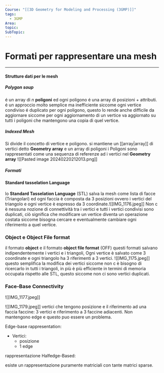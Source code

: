 ```yaml
---
Course: "[[3D Geometry for Modeling and Processing (3GMP)]]"
tags:
  - 3GMP
Area: 
topic: 
SubTopic: 
---
```


# Formati per rappresentare una mesh
---


#### Strutture dati per le mesh

##### Polygon soup
é  un array di $n$ __poligoni__ ed ogni poligono é  una array di posizioni + attributi.
é  un approccio molto semplice ma inefficiente siccome ogni vertice condiviso é duplicato per ogni poligono, questo lo rende anche difficile da aggiornare siccome per ogni aggiornamento di un vertice va aggiornato su tutti i poligoni che mantengono una copia di quel vertice.

##### Indexed Mesh
Si divide il concetto di vertice e poligono.
si mantiene un [[array|array]] di vertici detto __Geometry array__ e un array di poligoni
i Poligoni sono rappresentati come una sequenza di referenze ad i vertici nel __Geometry array__
![[Pasted image 20240220212013.png]]



##### Formati
#### Standard tasselation Language 
lo __Standard Tasselation Language__ (STL) salva la mesh come lista di facce (Triangolari) ed ogni faccia è composta da 3 posizioni ovvero i vertici del triangolo e ogni vertice è espresso da 3 coordinate.![[IMG_1176.jpeg]]
Non c è nessuna nozione di connettività  tra i vertici e tutti i vertici condivisi sono duplicati, ciò significa che modificare un vertice diventa un operazione costata siccome bisogna cercare e eventualmente cambiare ogni riferimento a quel vertice.

### Object e Object File format
il formato __object__ e il formato __object file format__ (OFF) questi formati salvano indipendentemente i vertici e i triangoli, Ogni vertice è salvato come 3 coordinate e ogni triangolo ha 3 riferimenti a 3 vertici.
![[IMG_1175.jpeg]]
questo semplifica la modifica dei vertici siccome non c è bisogno di ricercarlo in tutti i triangoli, in più è più efficiente in termini di memoria occupata rispetto alle STL, questo siccome non ci sono vertici duplicati.   

### Face-Base Connectivity
![[IMG_1177.jpeg]]

![[IMG_1179.jpeg]]
vertici che tengono posizione e il riferimento ad una faccia
faccine: 3 vertici e riferimento a 3 faccine adiacenti.
Non mantengono edge e questo puo essere un problema.



Edge-base rappresentation:
- Vertici:
	- posizione 
	- 1 edge




rappresentazione Halfedge-Based:


esiste un rappresentazione puramente matriciali con tante matrici sparse.





